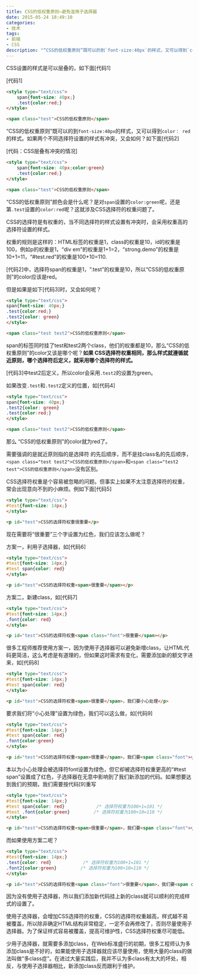 ```yaml
---
title: CSS的低权重原则—避免滥用子选择器
date: 2015-05-24 18:49:10
categories:
- 技术
tags:
- 前端
- CSS
description: "“CSS的低权重原则”既可以的到`font-size:40px`的样式，又可以得到`color： red`的样式。如果两个不同选择符设置的样式有冲突，又会如何？"
---
```


CSS设置的样式是可以层叠的，如下面[代码1]
<!-- more -->
[代码1]
```html
<style type="text/css">
	span{font-size: 40px;}
	.test{color:red;}
</style>

<span class="test">CSS的低权重原则</span>
```

“CSS的低权重原则”既可以的到`font-size:40px`的样式，又可以得到`color： red`的样式。如果两个不同选择符设置的样式有冲突，又会如何？如下面[代码2]

[代码：CSS层叠有冲突的情况]
```html
<style type="text/css">
	span{font-size: 40px;color:green}
	.test{color:red;}
</style>

<span class="test">CSS的低权重原则</span>
```

“CSS的低权重原则”颜色会是什么呢？是对`span`设置的`color:green`呢，还是第`.test`设置的`color:red`呢？这就涉及CSS选择符的权重问题了。

CSS的选择符是有权重的，当不同选择符的样式设置有冲突时，会采用权重高的选择符设置的样式。

权重的规则是这样的：HTML标签的权重是1，class的权重是10，id的权重是100，例如p的权重是1，“div em”的权重是1+1=2，“strong.demo”的权重是10+1=11，“#test.red”的权重是100+10=110.

[代码2]中，选择符span的权重是1，“.test”的权重是10，所以“CSS的低权重原则”的color应该是red。

但是如果是如下[代码3]时，又会如何呢？
```html
<style type="text/css">
span{font-size: 40px;}
.test{color:red;}
.test2{color: green}
</style>

<span class="test test2">CSS的低权重原则</span>
```

span的标签同时挂了test和test2两个class，他们的权重都是10，那么“CSS的低权重原则”的color又该是哪个呢？**如果 CSS选择符权重相同，那么样式就遵循就近原则，哪个选择符后定义，就采用哪个选择符的样式。**

[代码3]中test2后定义，所以color会采用`.test2`的设置为green。

如果改变`.test`和`.test2`定义的位置，如[代码4]
```html
<style type="text/css">
span{font-size: 40px;}
.test2{color: green}
.test{color:red;}
</style>

<span class="test test2">CSS的低权重原则</span>
```

那么 “CSS的低权重原则”的color就为red了。

需要强调的是就近原则指的是选择符  的先后顺序，而不是挂class名的先后顺序，`<span class="test test2">CSS的低权重原则</span>`和`<span class="test2 test">CSS的低权重原则</span>`没有区别。

CSS选择符权重是个容易被忽略的问题。但事实上如果不太注意选择符的权重，常会出现意向不到的小麻烦。例如下面[代码5]
```html
<style type="text/css">
#test{font-size: 14px;}
</style>

<p id="test">CSS的选择符权重很重要</p>
```

现在需要将“很重要”三个字设置为红色，我们应该怎么做呢？

方案一，利用子选择器，如[代码6]
```html
<style type="text/css">
#test{font-size: 14px;}
#test span{color: red}
</style>

<p id="test">CSS的选择符权重<span>很重要</span></p>
```

方案二，新建class，如[代码7]
```html
<style type="text/css">
#test{font-size: 14px;}
.font{color: red}
</style>

<p id="test">CSS的选择符权重<span class="font">很重要</span></p>
```

很多工程师推荐使用方案一，因为使用子选择器可以避免新增class，让HTML代码更简洁，这么考虑是有道理的，但如果这时需求有变化，需要添加新的额文字进来，如[代码8]
```html
<style type="text/css">
#test{font-size: 14px;}
#test span{color: red}
</style>

<p id="test">CSS的选择符权重<span>很重要</span>，我们要小心处理</p>
```

要求我们将“小心处理”设置为绿色，我们可以这么做，如[代码9]
```html
<style type="text/css">
#test{font-size: 14px;}
#test span{color: red}
.font{color:green}
</style>

<p id="test">CSS的选择符权重<span>很重要</span>，我们要<span class="font">小心处理</span></p>
```

本以为小心处理会被选择符font设置为绿色，但它却被选择符权重更高的“#test span”设置成了红色，子选择器在无意中影响到了我们新添加的代码。如果想要达到我们的预期，我们需要按代码[9]重写
```html
<style type="text/css">
#test{font-size: 14px;}
#test span{color: red}            /* 选择符权重为100+1=101 */
#test .font{color:green}         /* 选择符权重为100+10=110 */
</style>

<p id="test">CSS的选择符权重<span>很重要</span>，我们要<span class="font">小心处理</span></p>
```

而如果使用方案二呢？
```html
<style type="text/css">
#test{font-size: 14px;}
.test{color: red}            /* 选择符权重为100+1=101 */
.font2{color:green}         /* 选择符权重为100+10=110 */
</style>

<p id="test">CSS的选择符权重<span class="font">很重要</span>，我们要<span class="font2">小心处理</span></p>
```

因为没有使用子选择器，所以我们添加新代码挂上新的class就可以顺利的完成样式的设置了。

使用子选择器，会增加CSS选择符的权重，CSS的选择符权重越高，样式越不易被覆盖，所以除非确定HTML结构非常稳定，一定不会再修改了，否则尽量使用子选择器。为了保证样式容易被覆盖，提高可维护性，CSS选择符权重尽可能低。

少用子选择器，就需要多添加class，在Web标准盛行的初期，很多工程师认为多添加class是不好的，如果能使用子选择器就应该尽量使用，使用大量的class的做法叫做“多class症”。在进过大量实践后，我并不认为多class有太大的坏处，相反，与使用子选择器相比，新添加class反而跟利于维护。